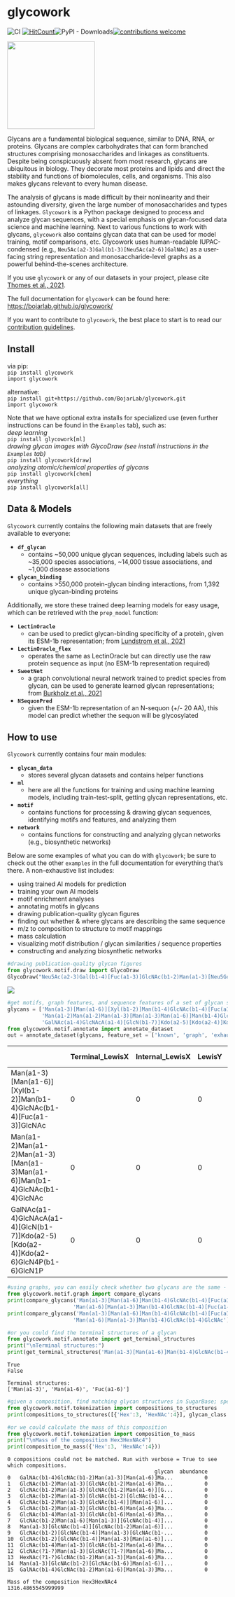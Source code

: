 # glycowork

<!-- WARNING: THIS FILE WAS AUTOGENERATED! DO NOT EDIT! -->

![CI](https://github.com/BojarLab/glycowork/actions/workflows/test.yaml/badge.svg)
[![HitCount](https://hits.dwyl.com/BojarLab/glycowork.svg?style=flat-square)](http://hits.dwyl.com/BojarLab/glycowork)![PyPI -
Downloads](https://img.shields.io/pypi/dm/glycowork?color=brightgreen.png)[![contributions
welcome](https://img.shields.io/badge/contributions-welcome-brightgreen.svg?style=flat)](https://github.com/BojarLab/glycowork/issues)

<img src="./glycowork_badge_wo_bg.jpg" width="200" />

Glycans are a fundamental biological sequence, similar to DNA, RNA, or
proteins. Glycans are complex carbohydrates that can form branched
structures comprising monosaccharides and linkages as constituents.
Despite being conspicuously absent from most research, glycans are
ubiquitous in biology. They decorate most proteins and lipids and direct
the stability and functions of biomolecules, cells, and organisms. This
also makes glycans relevant to every human disease.

The analysis of glycans is made difficult by their nonlinearity and
their astounding diversity, given the large number of monosaccharides
and types of linkages. `Glycowork` is a Python package designed to
process and analyze glycan sequences, with a special emphasis on
glycan-focused data science and machine learning. Next to various
functions to work with glycans, `glycowork` also contains glycan data
that can be used for model training, motif comparisons, etc. Glycowork
uses human-readable IUPAC-condensed (e.g.,
`Neu5Ac(a2-3)Gal(b1-3)[Neu5Ac(a2-6)]GalNAc`) as a user-facing string
representation and monosaccharide-level graphs as a powerful
behind-the-scenes architecture.

If you use `glycowork` or any of our datasets in your project, please
cite [Thomes et al.,
2021](https://academic.oup.com/glycob/advance-article/doi/10.1093/glycob/cwab067/6311240).

The full documentation for `glycowork` can be found here:
https://bojarlab.github.io/glycowork/

If you want to contribute to `glycowork`, the best place to start is to
read our [contribution
guidelines](https://github.com/BojarLab/glycowork/blob/master/CONTRIBUTING.md).

## Install

via pip: <br> `pip install glycowork` <br> `import glycowork`

alternative: <br>
`pip install git+https://github.com/BojarLab/glycowork.git` <br>
`import glycowork`

Note that we have optional extra installs for specialized use (even
further instructions can be found in the `Examples` tab), such as: <br>
*deep learning* <br> `pip install glycowork[ml]` <br> *drawing glycan
images with GlycoDraw (see install instructions in the `Examples` tab)*
<br> `pip install glycowork[draw]` <br> *analyzing atomic/chemical
properties of glycans* <br> `pip install glycowork[chem]` <br>
*everything* <br> `pip install glycowork[all]` <br>

## Data & Models

`Glycowork` currently contains the following main datasets that are
freely available to everyone:

- **`df_glycan`**
  - contains ~50,000 unique glycan sequences, including labels such as
    ~35,000 species associations, ~14,000 tissue associations, and
    ~1,000 disease associations
- **`glycan_binding`**
  - contains \>550,000 protein-glycan binding interactions, from 1,392
    unique glycan-binding proteins

Additionally, we store these trained deep learning models for easy
usage, which can be retrieved with the `prep_model` function:

- **`LectinOracle`**
  - can be used to predict glycan-binding specificity of a protein,
    given its ESM-1b representation; from [Lundstrom et al.,
    2021](https://onlinelibrary.wiley.com/doi/10.1002/advs.202103807)
- **`LectinOracle_flex`**
  - operates the same as LectinOracle but can directly use the raw
    protein sequence as input (no ESM-1b representation required)
- **`SweetNet`**
  - a graph convolutional neural network trained to predict species from
    glycan, can be used to generate learned glycan representations; from
    [Burkholz et al., 2021](https://pubmed.ncbi.nlm.nih.gov/34133929/)
- **`NSequonPred`**
  - given the ESM-1b representation of an N-sequon (+/- 20 AA), this
    model can predict whether the sequon will be glycosylated

## How to use

`Glycowork` currently contains four main modules:

- **`glycan_data`**
  - stores several glycan datasets and contains helper functions
- **`ml`**
  - here are all the functions for training and using machine learning
    models, including train-test-split, getting glycan representations,
    etc.
- **`motif`**
  - contains functions for processing & drawing glycan sequences,
    identifying motifs and features, and analyzing them
- **`network`**
  - contains functions for constructing and analyzing glycan networks
    (e.g., biosynthetic networks)

Below are some examples of what you can do with `glycowork`; be sure to
check out the other `examples` in the full documentation for everything
that’s there. A non-exhaustive list includes:

- using trained AI models for prediction
- training your own AI models
- motif enrichment analyses
- annotating motifs in glycans
- drawing publication-quality glycan figures
- finding out whether & where glycans are describing the same sequence
- m/z to composition to structure to motif mappings
- mass calculation
- visualizing motif distribution / glycan similarities / sequence
  properties
- constructing and analyzing biosynthetic networks

``` python
#drawing publication-quality glycan figures
from glycowork.motif.draw import GlycoDraw
GlycoDraw("Neu5Ac(a2-3)Gal(b1-4)[Fuc(a1-3)]GlcNAc(b1-2)Man(a1-3)[Neu5Gc(a2-6)Gal(b1-4)GlcNAc(b1-2)Man(a1-6)][GlcNAc(b1-4)]Man(b1-4)GlcNAc(b1-4)[Fuc(a1-6)]GlcNAc")
```

![](index_files/figure-commonmark/cell-3-output-1.svg)

``` python
#get motifs, graph features, and sequence features of a set of glycan sequences to train models or analyze glycan properties
glycans = ['Man(a1-3)[Man(a1-6)][Xyl(b1-2)]Man(b1-4)GlcNAc(b1-4)[Fuc(a1-3)]GlcNAc',
           'Man(a1-2)Man(a1-2)Man(a1-3)[Man(a1-3)Man(a1-6)]Man(b1-4)GlcNAc(b1-4)GlcNAc',
           'GalNAc(a1-4)GlcNAcA(a1-4)[GlcN(b1-7)]Kdo(a2-5)[Kdo(a2-4)]Kdo(a2-6)GlcN4P(b1-6)GlcN1P']
from glycowork.motif.annotate import annotate_dataset
out = annotate_dataset(glycans, feature_set = ['known', 'graph', 'exhaustive']).head()
```

|                                                                                          | Terminal_LewisX | Internal_LewisX | LewisY | SialylLewisX | SulfoSialylLewisX | Terminal_LewisA | Internal_LewisA | LewisB | SialylLewisA | SulfoLewisA | H_type2 | H_type1 | A_antigen | B_antigen | Galili_antigen | GloboH | Gb5 | Gb4 | Gb3 | 3SGb3 | 8DSGb3 | 3SGb4 | 8DSGb4 | 6DSGb4 | 3SGb5 | 8DSGb5 | 6DSGb5 | 6DSGb5_2 | 6SGb3 | 8DSGb3_2 | 6SGb4 | 8DSGb4_2 | 6SGb5 | 8DSGb5_2 | 66DSGb5 | Forssman_antigen | iGb3 | I_antigen | i_antigen | PI_antigen | Chitobiose | Trimannosylcore | Internal_LacNAc_type1 | Terminal_LacNAc_type1 | Internal_LacNAc_type2 | Terminal_LacNAc_type2 | Internal_LacdiNAc_type1 | Terminal_LacdiNAc_type1 | Internal_LacdiNAc_type2 | Terminal_LacdiNAc_type2 | bisectingGlcNAc | VIM | PolyLacNAc | Ganglio_Series | Lacto_Series(LewisC) | NeoLacto_Series | betaGlucan | KeratanSulfate | Hyluronan | Mollu_series | Arthro_series | Cellulose_like | Chondroitin_4S | GPI_anchor | Isoglobo_series | LewisD | Globo_series | Sda | SDA | Muco_series | Heparin | Peptidoglycan | Dermatansulfate | CAD | Lactosylceramide | Lactotriaosylceramide | LexLex | GM3 | H_type3 | GM2 | GM1 | cisGM1 | VIM2 | GD3 | GD1a | GD2 | GD1b | SDLex | Nglycolyl_GM2 | Fuc_LN3 | GT1b | GD1 | GD1a_2 | LcGg4 | GT3 | Disialyl_T_antigen | GT1a | GT2 | GT1c | 2Fuc_GM1 | GQ1c | O_linked_mannose | GT1aa | GQ1b | HNK1 | GQ1ba | O_mannose_Lex | 2Fuc_GD1b | Sialopentaosylceramide | Sulfogangliotetraosylceramide | B-GM1 | GQ1aa | bisSulfo-Lewis x | para-Forssman | core_fucose | core_fucose(a1-3) | GP1c | B-GD1b | GP1ca | Isoglobotetraosylceramide | polySia | high_mannose | Gala_series | LPS_core | Nglycan_complex | Nglycan_complex2 | Oglycan_core1 | Oglycan_core2 | Oglycan_core3 | Oglycan_core4 | Oglycan_core5 | Oglycan_core6 | Oglycan_core7 | Xylogalacturonan | Sialosylparagloboside | LDNF | OFuc | Arabinogalactan_type2 | EGF_repeat | Nglycan_hybrid | Arabinan | Xyloglucan | Acharan_Sulfate | M3FX | M3X | 1-6betaGalactan | Arabinogalactan_type1 | Galactomannan | Tetraantennary_Nglycan | Mucin_elongated_core2 | Fucoidan | Alginate | FG  | XX  | Difucosylated_core | GalFuc_core | diameter | branching | nbrLeaves | avgDeg   | varDeg   | maxDeg | nbrDeg4 | max_deg_leaves | mean_deg_leaves | deg_assort    | betweeness | betwVar  | betwMax  | eigenMax | eigenMin | eigenAvg | eigenVar | closeMax | closeMin | closeAvg | closeVar | flowMax  | flowAvg  | flowVar  | flow_edgeMax | flow_edgeMin | flow_edgeAvg | flow_edgeVar | loadMax  | loadAvg  | loadVar  | harmMax  | harmMin  | harmAvg  | harmVar  | secorderMax | secorderMin | secorderAvg | secorderVar | size_corona | size_core | nbr_node_types | egap     | entropyStation | N    | dens | Fuc | GalNAc | GlcN | GlcN1P | GlcN4P | GlcNAc | GlcNAcA | Kdo | Man | Xyl | Man(a1-3)Man | Man(a1-6)Man | Xyl(b1-2)Man | Man(b1-4)GlcNAc | GlcNAc(b1-4)GlcNAc | Fuc(a1-3)GlcNAc | Man(a1-2)Man | GalNAc(a1-4)GlcNAcA | GlcNAcA(a1-4)Kdo | GlcN(b1-7)Kdo | Kdo(a2-5)Kdo | Kdo(a2-4)Kdo | Kdo(a2-6)GlcN4P | GlcN4P(b1-6)GlcN1P | Man(a1-?)Man | Kdo(a2-?)Kdo |
|------------------------------------------------------------------------------------------|-----------------|-----------------|--------|--------------|-------------------|-----------------|-----------------|--------|--------------|-------------|---------|---------|-----------|-----------|----------------|--------|-----|-----|-----|-------|--------|-------|--------|--------|-------|--------|--------|----------|-------|----------|-------|----------|-------|----------|---------|------------------|------|-----------|-----------|------------|------------|-----------------|-----------------------|-----------------------|-----------------------|-----------------------|-------------------------|-------------------------|-------------------------|-------------------------|-----------------|-----|------------|----------------|----------------------|-----------------|------------|----------------|-----------|--------------|---------------|----------------|----------------|------------|-----------------|--------|--------------|-----|-----|-------------|---------|---------------|-----------------|-----|------------------|-----------------------|--------|-----|---------|-----|-----|--------|------|-----|------|-----|------|-------|---------------|---------|------|-----|--------|-------|-----|--------------------|------|-----|------|----------|------|------------------|-------|------|------|-------|---------------|-----------|------------------------|-------------------------------|-------|-------|------------------|---------------|-------------|-------------------|------|--------|-------|---------------------------|---------|--------------|-------------|----------|-----------------|------------------|---------------|---------------|---------------|---------------|---------------|---------------|---------------|------------------|-----------------------|------|------|-----------------------|------------|----------------|----------|------------|-----------------|------|-----|-----------------|-----------------------|---------------|------------------------|-----------------------|----------|----------|-----|-----|--------------------|-------------|----------|-----------|-----------|----------|----------|--------|---------|----------------|-----------------|---------------|------------|----------|----------|----------|----------|----------|----------|----------|----------|----------|----------|----------|----------|----------|--------------|--------------|--------------|--------------|----------|----------|----------|----------|----------|----------|----------|-------------|-------------|-------------|-------------|-------------|-----------|----------------|----------|----------------|------|------|-----|--------|------|--------|--------|--------|---------|-----|-----|-----|--------------|--------------|--------------|-----------------|--------------------|-----------------|--------------|---------------------|------------------|---------------|--------------|--------------|-----------------|--------------------|--------------|--------------|
| Man(a1-3)\[Man(a1-6)\]\[Xyl(b1-2)\]Man(b1-4)GlcNAc(b1-4)\[Fuc(a1-3)\]GlcNAc              | 0               | 0               | 0      | 0            | 0                 | 0               | 0               | 0      | 0            | 0           | 0       | 0       | 0         | 0         | 0              | 0      | 0   | 0   | 0   | 0     | 0      | 0     | 0      | 0      | 0     | 0      | 0      | 0        | 0     | 0        | 0     | 0        | 0     | 0        | 0       | 0                | 0    | 0         | 0         | 0          | 1          | 1               | 0                     | 0                     | 0                     | 0                     | 0                       | 0                       | 0                       | 0                       | 0               | 0   | 0          | 0              | 0                    | 0               | 0          | 0              | 0         | 0            | 0             | 0              | 0              | 0          | 0               | 0      | 0            | 0   | 0   | 0           | 0       | 0             | 0               | 0   | 0                | 0                     | 0      | 0   | 0       | 0   | 0   | 0      | 0    | 0   | 0    | 0   | 0    | 0     | 0             | 0       | 0    | 0   | 0      | 0     | 0   | 0                  | 0    | 0   | 0    | 0        | 0    | 0                | 0     | 0    | 0    | 0     | 0             | 0         | 0                      | 0                             | 0     | 0     | 0                | 0             | 0           | 1                 | 0    | 0      | 0     | 0                         | 0       | 0            | 0           | 0        | 0               | 0                | 0             | 0             | 0             | 0             | 0             | 0             | 0             | 0                | 0                     | 0    | 0    | 0                     | 0          | 0              | 0        | 0          | 0               | 0    | 0   | 0               | 0                     | 0             | 0                      | 0                     | 0        | 0        | 0   | 0   | 0                  | 0           | 8.0      | 1.0       | 4.0       | 1.846154 | 0.591716 | 4.0    | 1.0     | 4.0            | 4.0             | -3.448276e-02 | 0.240093   | 0.051241 | 0.727273 | 0.337083 | 0.251423 | 0.276471 | 0.000487 | 0.400000 | 0.181818 | 0.288591 | 0.003994 | 0.727273 | 0.240093 | 0.051241 | 0.318182     | 0.090909     | 0.179293     | 0.006460     | 0.727273 | 0.240093 | 0.051241 | 6.950000 | 3.253571 | 4.820330 | 0.908780 | 66.603303   | 26.305893   | 44.589784   | 127.751200  | 4.0         | 13.0      | 13.0           | 0.057103 | -2.075921      | 13.0 | 12.0 | 1   | 0      | 2    | 0      | 0      | 2      | 0       | 0   | 3   | 1   | 1            | 1            | 1            | 1               | 1                  | 1               | 0            | 0                   | 0                | 0             | 0            | 0            | 0               | 0                  | 2            | 0            |
| Man(a1-2)Man(a1-2)Man(a1-3)\[Man(a1-3)Man(a1-6)\]Man(b1-4)GlcNAc(b1-4)GlcNAc             | 0               | 0               | 0      | 0            | 0                 | 0               | 0               | 0      | 0            | 0           | 0       | 0       | 0         | 0         | 0              | 0      | 0   | 0   | 0   | 0     | 0      | 0     | 0      | 0      | 0     | 0      | 0      | 0        | 0     | 0        | 0     | 0        | 0     | 0        | 0       | 0                | 0    | 0         | 0         | 0          | 1          | 1               | 0                     | 0                     | 0                     | 0                     | 0                       | 0                       | 0                       | 0                       | 0               | 0   | 0          | 0              | 0                    | 0               | 0          | 0              | 0         | 0            | 0             | 0              | 0              | 0          | 0               | 0      | 0            | 0   | 0   | 0           | 0       | 0             | 0               | 0   | 0                | 0                     | 0      | 0   | 0       | 0   | 0   | 0      | 0    | 0   | 0    | 0   | 0    | 0     | 0             | 0       | 0    | 0   | 0      | 0     | 0   | 0                  | 0    | 0   | 0    | 0        | 0    | 0                | 0     | 0    | 0    | 0     | 0             | 0         | 0                      | 0                             | 0     | 0     | 0                | 0             | 0           | 0                 | 0    | 0      | 0     | 0                         | 0       | 0            | 0           | 0        | 0               | 0                | 0             | 0             | 0             | 0             | 0             | 0             | 0             | 0                | 0                     | 0    | 0    | 0                     | 0          | 0              | 0        | 0          | 0               | 0    | 0   | 0               | 0                     | 0             | 0                      | 0                     | 0        | 0        | 0   | 0   | 0                  | 0           | 10.0     | 1.0       | 3.0       | 1.866667 | 0.248889 | 3.0    | 0.0     | 3.0            | 3.0             | -2.331468e-15 | 0.263004   | 0.037282 | 0.703297 | 0.288267 | 0.234925 | 0.257853 | 0.000179 | 0.341463 | 0.157303 | 0.238951 | 0.003059 | 0.703297 | 0.263004 | 0.037282 | 0.296703     | 0.076923     | 0.182104     | 0.005067     | 0.703297 | 0.263004 | 0.037282 | 6.616667 | 3.407937 | 4.921958 | 0.799295 | 70.823725   | 26.381812   | 48.985176   | 174.452553  | 3.0         | 15.0      | 15.0           | 0.031066 | -2.658737      | 15.0 | 14.0 | 0   | 0      | 2    | 0      | 0      | 2      | 0       | 0   | 6   | 0   | 2            | 1            | 0            | 1               | 1                  | 0               | 2            | 0                   | 0                | 0             | 0            | 0            | 0               | 0                  | 5            | 0            |
| GalNAc(a1-4)GlcNAcA(a1-4)\[GlcN(b1-7)\]Kdo(a2-5)\[Kdo(a2-4)\]Kdo(a2-6)GlcN4P(b1-6)GlcN1P | 0               | 0               | 0      | 0            | 0                 | 0               | 0               | 0      | 0            | 0           | 0       | 0       | 0         | 0         | 0              | 0      | 0   | 0   | 0   | 0     | 0      | 0     | 0      | 0      | 0     | 0      | 0      | 0        | 0     | 0        | 0     | 0        | 0     | 0        | 0       | 0                | 0    | 0         | 0         | 0          | 0          | 0               | 0                     | 0                     | 0                     | 0                     | 0                       | 0                       | 0                       | 0                       | 0               | 0   | 0          | 0              | 0                    | 0               | 0          | 0              | 0         | 0            | 0             | 0              | 0              | 0          | 0               | 0      | 0            | 0   | 0   | 0           | 0       | 0             | 0               | 0   | 0                | 0                     | 0      | 0   | 0       | 0   | 0   | 0      | 0    | 0   | 0    | 0   | 0    | 0     | 0             | 0       | 0    | 0   | 0      | 0     | 0   | 0                  | 0    | 0   | 0    | 0        | 0    | 0                | 0     | 0    | 0    | 0     | 0             | 0         | 0                      | 0                             | 0     | 0     | 0                | 0             | 0           | 0                 | 0    | 0      | 0     | 0                         | 0       | 0            | 0           | 0        | 0               | 0                | 0             | 0             | 0             | 0             | 0             | 0             | 0             | 0                | 0                     | 0    | 0    | 0                     | 0          | 0              | 0        | 0          | 0               | 0    | 0   | 0               | 0                     | 0             | 0                      | 0                     | 0        | 0        | 0   | 0   | 0                  | 0           | 10.0     | 2.0       | 4.0       | 1.866667 | 0.382222 | 3.0    | 0.0     | 4.0            | 4.0             | -1.449275e-02 | 0.239560   | 0.044684 | 0.615385 | 0.287575 | 0.234359 | 0.257668 | 0.000274 | 0.350000 | 0.172840 | 0.255611 | 0.003247 | 0.615385 | 0.239560 | 0.044684 | 0.307692     | 0.076923     | 0.169545     | 0.006240     | 0.615385 | 0.239560 | 0.044684 | 6.616667 | 3.563492 | 5.083122 | 0.950051 | 66.992537   | 28.248894   | 47.236515   | 150.711681  | 4.0         | 15.0      | 15.0           | 0.013600 | -2.688625      | 15.0 | 14.0 | 0   | 1      | 4    | 1      | 1      | 1      | 1       | 3   | 0   | 0   | 0            | 0            | 0            | 0               | 0                  | 0               | 0            | 1                   | 1                | 1             | 1            | 1            | 1               | 1                  | 0            | 2            |

``` python
#using graphs, you can easily check whether two glycans are the same - even if they use different bracket notations!
from glycowork.motif.graph import compare_glycans
print(compare_glycans('Man(a1-3)[Man(a1-6)]Man(b1-4)GlcNAc(b1-4)[Fuc(a1-6)]GlcNAc',
                     'Man(a1-6)[Man(a1-3)]Man(b1-4)GlcNAc(b1-4)[Fuc(a1-6)]GlcNAc'))
print(compare_glycans('Man(a1-3)[Man(a1-6)]Man(b1-4)GlcNAc(b1-4)[Fuc(a1-6)]GlcNAc',
                     'Man(a1-6)[Man(a1-3)]Man(b1-4)GlcNAc(b1-4)GlcNAc'))

#or you could find the terminal structures of a glycan
from glycowork.motif.annotate import get_terminal_structures
print("\nTerminal structures:")
print(get_terminal_structures('Man(a1-3)[Man(a1-6)]Man(b1-4)GlcNAc(b1-4)[Fuc(a1-6)]GlcNAc'))
```

    True
    False

    Terminal structures:
    ['Man(a1-3)', 'Man(a1-6)', 'Fuc(a1-6)']

``` python
#given a composition, find matching glycan structures in SugarBase; specific for glycan classes and taxonomy
from glycowork.motif.tokenization import compositions_to_structures
print(compositions_to_structures([{'Hex':3, 'HexNAc':4}], glycan_class = 'N'))

#or we could calculate the mass of this composition
from glycowork.motif.tokenization import composition_to_mass
print("\nMass of the composition Hex3HexNAc4")
print(composition_to_mass({'Hex':3, 'HexNAc':4}))
```

    0 compositions could not be matched. Run with verbose = True to see which compositions.
                                                   glycan  abundance
    0   GalNAc(b1-4)GlcNAc(b1-2)Man(a1-3)[Man(a1-6)]Ma...          0
    1   GlcNAc(b1-2)Man(a1-3)[GlcNAc(b1-2)Man(a1-6)]Ma...          0
    2   GlcNAc(b1-2)Man(a1-3)[GlcNAc(b1-2)Man(a1-6)][G...          0
    3   GlcNAc(b1-2)Man(a1-3)[GlcNAc(b1-2)[GlcNAc(b1-4...          0
    4   GlcNAc(b1-2)Man(a1-3)[GlcNAc(b1-4)][Man(a1-6)]...          0
    5   GlcNAc(b1-2)Man(a1-3)[GlcNAc(b1-6)Man(a1-6)]Ma...          0
    6   GlcNAc(b1-4)Man(a1-3)[GlcNAc(b1-6)Man(a1-6)]Ma...          0
    7   GlcNAc(b1-2)Man(a1-6)[Man(a1-3)][GlcNAc(b1-4)]...          0
    8   Man(a1-3)[GlcNAc(b1-4)][GlcNAc(b1-2)Man(a1-6)]...          0
    9   GlcNAc(b1-2)[GlcNAc(b1-4)]Man(a1-3)[GlcNAc(b1-...          0
    10  GlcNAc(b1-2)[GlcNAc(b1-4)]Man(a1-3)[Man(a1-6)]...          0
    11  GlcNAc(b1-4)Man(a1-3)[GlcNAc(b1-2)Man(a1-6)]Ma...          0
    12  GlcNAc(?1-?)Man(a1-3)[GlcNAc(?1-?)Man(a1-6)]Ma...          0
    13  HexNAc(?1-?)GlcNAc(b1-2)Man(a1-3)[Man(a1-6)]Ma...          0
    14  Man(a1-3)[GlcNAc(b1-2)[GlcNAc(b1-6)]Man(a1-6)]...          0
    15  GalNAc(b1-4)GlcNAc(b1-2)Man(a1-6)[Man(a1-3)]Ma...          0

    Mass of the composition Hex3HexNAc4
    1316.4865545999999
